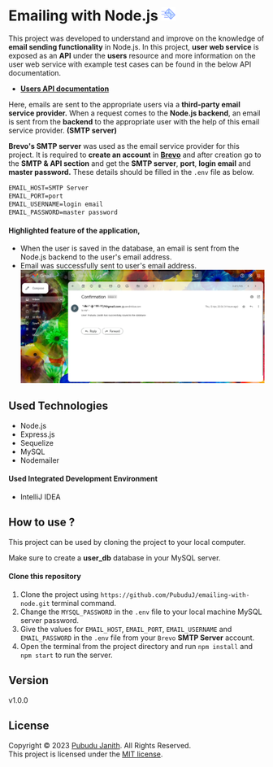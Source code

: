 # Emailing with Node.js <img src="assets/logo.png" alt="drawing" width="27px"/>

This project was developed to understand and improve on the knowledge of **email sending functionality** in Node.js.
In this project, **user web service** is exposed as an **API** under the **users** resource and more information on the user web 
service with example test cases can be found in the below API documentation.

- [**Users API documentation**](https://documenter.getpostman.com/view/25306703/2s93Xwz4Kk)

Here, emails are sent to the appropriate users via a **third-party email service provider.** 
When a request comes to the **Node.js backend**, an email is sent from the **backend** to the appropriate user with the help of this email service provider. 
**(SMTP server)**

**Brevo's SMTP server** was used as the email service provider for this project. 
It is required to **create an account** in [**Brevo**](https://www.brevo.com/products/transactional-email/) and after creation go to the **SMTP & API 
section** and get the **SMTP server**, **port**, **login email** and **master password.** These details should be filled in the `.env` file as below.

```
EMAIL_HOST=SMTP Server
EMAIL_PORT=port
EMAIL_USERNAME=login email
EMAIL_PASSWORD=master password
```

#### Highlighted feature of the application,

- When the user is saved in the database, an email is sent from the Node.js backend to the user's email address.
- Email was successfully sent to user's email address.<br>
  <img src="assets/email.png" alt="email" width="650px"/>

## Used Technologies

- Node.js
- Express.js
- Sequelize
- MySQL
- Nodemailer

#### Used Integrated Development Environment
- IntelliJ IDEA

## How to use ?
This project can be used by cloning the project to your local computer.

Make sure to create a **user_db** database in your MySQL server.

#### Clone this repository
1. Clone the project using `https://github.com/PubuduJ/emailing-with-node.git` terminal command.
2. Change the `MYSQL_PASSWORD` in the `.env` file to your local machine MySQL server password.
3. Give the values for `EMAIL_HOST`, `EMAIL_PORT`, `EMAIL_USERNAME` and `EMAIL_PASSWORD` in the `.env` file from your `Brevo` **SMTP Server** account.
4. Open the terminal from the project directory and run `npm install` and `npm start` to run the server.

## Version
v1.0.0

## License
Copyright &copy; 2023 [Pubudu Janith](https://www.linkedin.com/in/pubudujanith/). All Rights Reserved.<br>
This project is licensed under the [MIT license](LICENSE.txt).